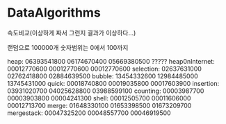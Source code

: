 # DataAlgorithms

속도비교(이상하게 짜서 그런지 결과가 이상하다...)

랜덤으로 100000개
숫자범위는 0에서 100까지

heap: 		 	      06393541800	  06174670400	  05669380500  ?????
heap0nInternet:	  00012770600	  00012770600	  00012770600
selection:			  02637631000	  02762418800	  02884639500
bubble: 			    13454332600	  12984485000	  13745431000
quick: 		    	  00018740800	  00019035800   00017603900
insertion: 	 	    03931020700	  04025628800	  03988599100
counting: 	      00003987700	  00003903800	  00004241300
shell:			      00012505700	  00011606000	  00012713700
merge:			      01648330100	  01653398500	  01673209700
mergestack:		    00047325200	  00048557700	  00046919500
